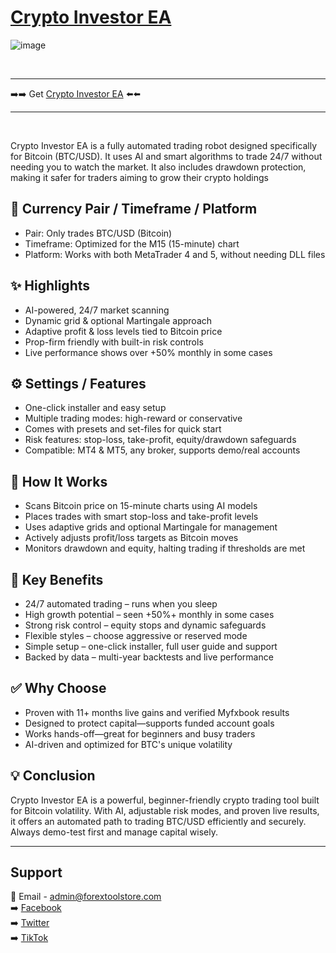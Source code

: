 # <a href="https://forextoolstore.com/product/crypto-investor/">Crypto Investor EA</a>

![image](https://github.com/user-attachments/assets/ff62169b-eb40-465b-bc6d-2beeec800769)

<br>
<hr>
➡️➡️ Get <a href="https://forextoolstore.com/product/crypto-investor/">Crypto Investor EA</a> ⬅️⬅️
<hr>
<br>

Crypto Investor EA is a fully automated trading robot designed specifically for Bitcoin (BTC/USD). It uses AI and smart algorithms to trade 24/7 without needing you to watch the market. It also includes drawdown protection, making it safer for traders aiming to grow their crypto holdings

## 💱 Currency Pair / Timeframe / Platform

- Pair: Only trades BTC/USD (Bitcoin)
- Timeframe: Optimized for the M15 (15-minute) chart
- Platform: Works with both MetaTrader 4 and 5, without needing DLL files

## ✨ Highlights

- AI-powered, 24/7 market scanning
- Dynamic grid & optional Martingale approach
- Adaptive profit & loss levels tied to Bitcoin price
- Prop-firm friendly with built-in risk controls
- Live performance shows over +50% monthly in some cases

## ⚙️ Settings / Features

- One-click installer and easy setup
- Multiple trading modes: high-reward or conservative
- Comes with presets and set-files for quick start
- Risk features: stop-loss, take-profit, equity/drawdown safeguards
- Compatible: MT4 & MT5, any broker, supports demo/real accounts

## 🔄 How It Works

- Scans Bitcoin price on 15-minute charts using AI models
- Places trades with smart stop-loss and take-profit levels
- Uses adaptive grids and optional Martingale for management
- Actively adjusts profit/loss targets as Bitcoin moves
- Monitors drawdown and equity, halting trading if thresholds are met

## 🎯 Key Benefits

- 24/7 automated trading – runs when you sleep
- High growth potential – seen +50%+ monthly in some cases
- Strong risk control – equity stops and dynamic safeguards
- Flexible styles – choose aggressive or reserved mode
- Simple setup – one-click installer, full user guide and support
- Backed by data – multi-year backtests and live performance

## ✅ Why Choose

- Proven with 11+ months live gains and verified Myfxbook results
- Designed to protect capital—supports funded account goals
- Works hands-off—great for beginners and busy traders
- AI-driven and optimized for BTC's unique volatility

## 💡 Conclusion

Crypto Investor EA is a powerful, beginner-friendly crypto trading tool built for Bitcoin volatility. With AI, adjustable risk modes, and proven live results, it offers an automated path to trading BTC/USD efficiently and securely. Always demo-test first and manage capital wisely.

<hr>

## Support

📩 Email - <a href="mailto:admin@forextoolstore.com">admin@forextoolstore.com</a><br>
➡️ <a href="https://www.facebook.com/share/g/1CBq77wDk1/?mibextid=wwXIfr">Facebook</a><br>
➡️ <a href="https://x.com/forextoolstore?s=21">Twitter</a><br>
➡️ <a href="https://www.tiktok.com/@forextoolstore?_t=ZM-8xItNq9AxHk&_r=1">TikTok</a>



